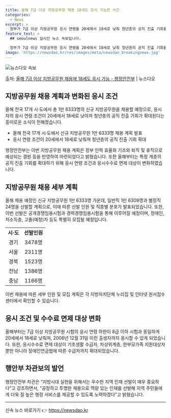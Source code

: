 ```yaml
---
title: 올해 7급 이상 지방공무원 채용 18세도 응시 가능한 사건
categories:
  - News
excerpt: >
  정부가 7급 이상 지방공무원 응시 연령을 20세에서 18세로 낮춰 청년층의 공직 진출 기회를 확대한다. 행정…
feature_text: >
  ## seoulnews 실시간 뉴스 속보입니다.

  정부가 7급 이상 지방공무원 응시 연령을 20세에서 18세로 낮춰 청년층의 공직 진출 기회를 확대한다. 행정…
image: 'https://newsdao.kr/res/images/meta/newsdao_breakingnews.jpg'
---
```


![뉴스다오 속보](https://newsdao.kr/res/images/meta/newsdao_breakingnews.jpg)

<p>출처: <a href="https://newsdao.kr/3251" rel="dofollow">올해 7급 이상 지방공무원 채용에 18세도 응시 가능 - 행정안전부</a> | 뉴스다오</p>

<h2 data-ke-size="size26">지방공무원 채용 계획과 변화된 응시 조건</h2>
<p data-ke-size="size16">올해 전국 17개 시·도에서 총 1만 6333명의 신규 지방공무원을 채용할 예정으로, 응시자의 응시 연령 조건이 20세에서 18세로 낮아져 청년층의 공직 진출 기회가 확대된다는 흥미로운 소식이 전해졌습니다.</p>
<ul>
<li>올해 전국 17개 시·도에서 신규 지방공무원 1만 6333명 채용 계획 발표</li>
<li>응시 연령 조건이 20세에서 18세로 낮춰져 청년층의 공직 진출 기회 확대</li>
</ul>
<p data-ke-size="size16">행정안전부는 이번 지방공무원 채용 계획은 정부 인력 효율화 기조와 퇴직 및 휴직으로 예상되는 결원 등을 반영하여 마련되었다고 밝혔습니다. 또한 올해부터는 특정 계층의 공직 진출 기회를 확대하기 위해 응시 연령 조건과 응시수수료 면제 대상이 변화하였습니다.</p>

<h2 data-ke-size="size26">지방공무원 채용 세부 계획</h2>
<p data-ke-size="size16">올해 채용 예정인 신규 지방공무원 1만 6333명 가운데, 일반직 1만 6309명과 별정직 24명을 선발할 계획으로, 이에 따른 선발 인원 및 직종별 분포가 발표되었습니다. 또한, 이번 선발은 공개경쟁임용시험과 경력경쟁임용시험을 통해 이루어질 예정이며, 장애인, 저소득층, 고졸(예정)자 등도 특별히 모집될 예정입니다.</p>
<table>
<tr>
<td style="text-align: center; height: 17px;"><b>시·도</b></td>
<td style="text-align: center; height: 17px;"><b>선발인원</b></td>
</tr>
<tr>
<td style="text-align: center; height: 17px;">경기</td>
<td style="text-align: center; height: 17px;">3478명</td>
</tr>
<tr>
<td style="text-align: center; height: 17px;">서울</td>
<td style="text-align: center; height: 17px;">2311명</td>
</tr>
<tr>
<td style="text-align: center; height: 17px;">경북</td>
<td style="text-align: center; height: 17px;">1523명</td>
</tr>
<tr>
<td style="text-align: center; height: 17px;">전남</td>
<td style="text-align: center; height: 17px;">1386명</td>
</tr>
<tr>
<td style="text-align: center; height: 17px;">충남</td>
<td style="text-align: center; height: 17px;">1166명</td>
</tr>
</table>
<p data-ke-size="size16">이번 채용에 따른 세부 인원 및 모집 계획은 각 지방자치단체 누리집 및 인터넷 원서접수센터에서 확인할 수 있습니다.</p>

<h2 data-ke-size="size26">응시 조건 및 수수료 면제 대상 변화</h2>
<p data-ke-size="size16">올해부터는 7급 이상 지방공무원 시험의 응시 연령 하한이 8급 이하 시험과 동일하게 20세에서 18세로 낮춰져, 2006년 12월 31일 이전 출생자까지 응시할 수 있게 되었습니다. 또한, 응시수수료 면제 대상이 기초생활 수급자, 차상위계층, 한부모가족 지원대상자뿐만 아니라 장애인연금법에 따른 수급자까지 확대되었습니다.</p>

<h2 data-ke-size="size26">행안부 차관보의 발언</h2>
<p data-ke-size="size16">행정안전부 차관은 “지방시대 실현을 위해서는 우수한 지역 인재 선발이 매우 중요하다”고 강조하면서, “공정하고 투명한 채용으로 역량 있는 인재를 선발해 지역 주민들에게 더욱 질 높은 행정 서비스를 제공할 수 있도록 노력하겠다”고 밝혔습니다.</p>
<hr> 

신속 뉴스 바로가기 👉 <a href="https://newsdao.kr" rel="dofollow">https://newsdao.kr</a>


